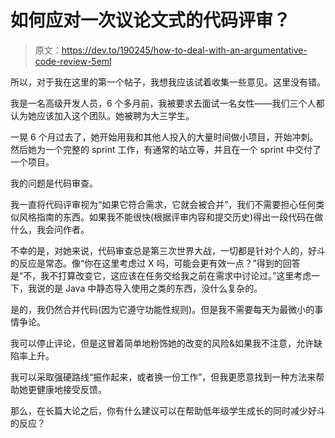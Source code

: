 # 如何应对一次议论文式的代码评审？

> 原文：<https://dev.to/190245/how-to-deal-with-an-argumentative-code-review-5eml>

所以，对于我在这里的第一个帖子，我想我应该试着收集一些意见。这里没有错。

我是一名高级开发人员，6 个多月前，我被要求去面试一名女性——我们三个人都认为她应该加入这个团队。她被聘为大三学生。

一晃 6 个月过去了，她开始用我和其他人投入的大量时间做小项目，开始冲刺。然后她为一个完整的 sprint 工作，有通常的站立等，并且在一个 sprint 中交付了一个项目。

我的问题是代码审查。

我一直将代码评审视为“如果它符合需求，它就会被合并”，我们不需要担心任何类似风格指南的东西。如果我不能很快(根据评审内容和提交历史)得出一段代码在做什么，我会问作者。

不幸的是，对她来说，代码审查总是第三次世界大战，一切都是针对个人的，好斗的反应是常态。像“你在这里考虑过 X 吗，可能会更有效一点？”得到的回答是“不，我不打算改变它，这应该在任务交给我之前在需求中讨论过。”这里考虑一下，我说的是 Java 中静态导入使用之类的东西，没什么复杂的。

是的，我仍然合并代码(因为它遵守功能性规则)。但是我不需要每天为最微小的事情争论。

我可以停止评论，但是这冒着简单地粉饰她的改变的风险&如果我不注意，允许缺陷率上升。

我可以采取强硬路线“振作起来，或者换一份工作”，但我更愿意找到一种方法来帮助她更健康地接受反馈。

那么，在长篇大论之后，你有什么建议可以在帮助低年级学生成长的同时减少好斗的反应？